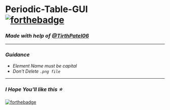 # Periodic-Table-GUI <br>[![forthebadge ](https://forthebadge.com/images/badges/made-with-python.svg)](https://forthebadge.com)
### *Made with help of [@TirthPatel06](https://github.com/TirthPatel06)*
- - -
### *Guidance*
- *Element Name must be capital*
- *Don't Delete `.png file`*
- - -
### *I Hope You'll like this :star:*
[![forthebadge](https://forthebadge.com/images/badges/built-with-love.svg)](https://forthebadge.com)
